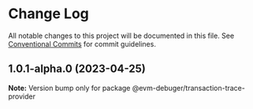 # Change Log

All notable changes to this project will be documented in this file.
See [Conventional Commits](https://conventionalcommits.org) for commit guidelines.

## 1.0.1-alpha.0 (2023-04-25)

**Note:** Version bump only for package @evm-debuger/transaction-trace-provider
